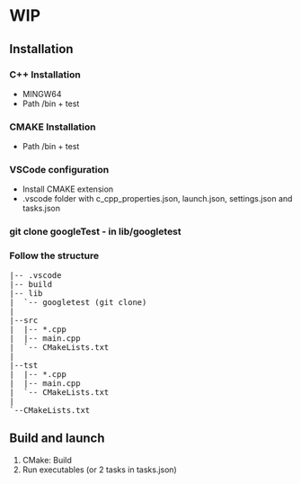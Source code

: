 # WIP

## Installation

### C++ Installation 
- MINGW64
- Path /bin + test

### CMAKE Installation
- Path /bin + test

### VSCode configuration
- Install CMAKE extension
- .vscode folder with c_cpp_properties.json, launch.json, settings.json and tasks.json 

### git clone googleTest - in lib/googletest

### Follow the structure

<pre>
|-- .vscode
|-- build
|-- lib
|  `-- googletest (git clone)
|
|--src
|  |-- *.cpp
|  |-- main.cpp
|  `-- CMakeLists.txt
|
|--tst
|  |-- *.cpp
|  |-- main.cpp
|  `-- CMakeLists.txt
|
`--CMakeLists.txt
</pre>

## Build and launch

1. CMake: Build
2. Run executables (or 2 tasks in tasks.json)
